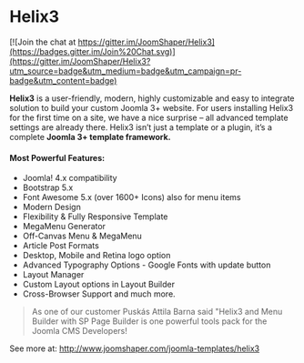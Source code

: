 # Helix3

[![Join the chat at https://gitter.im/JoomShaper/Helix3](https://badges.gitter.im/Join%20Chat.svg)](https://gitter.im/JoomShaper/Helix3?utm_source=badge&utm_medium=badge&utm_campaign=pr-badge&utm_content=badge)

**Helix3** is a user-friendly, modern, highly customizable and easy to integrate solution to build your custom Joomla 3+ website. For users installing Helix3 for the first time on a site, we have a nice surprise – all advanced template settings are already there. Helix3 isn’t just a template or a plugin, it’s a complete **Joomla 3+ template framework.**

#### Most Powerful Features:

- Joomla! 4.x compatibility
- Bootstrap 5.x
- Font Awesome 5.x (over 1600+ Icons) also for menu items
- Modern Design
- Flexibility & Fully Responsive Template
- MegaMenu Generator
- Off-Canvas Menu & MegaMenu
- Article Post Formats
- Desktop,  Mobile and Retina logo option
- Advanced Typography Options - Google Fonts with update button
- Layout Manager
- Custom Layout options in Layout Builder
- Cross-Browser Support
and much more.

> As one of our customer Puskás Attila Barna said "Helix3 and Menu Builder with SP Page Builder is one powerful tools pack for the Joomla CMS Developers!

See more at: http://www.joomshaper.com/joomla-templates/helix3
